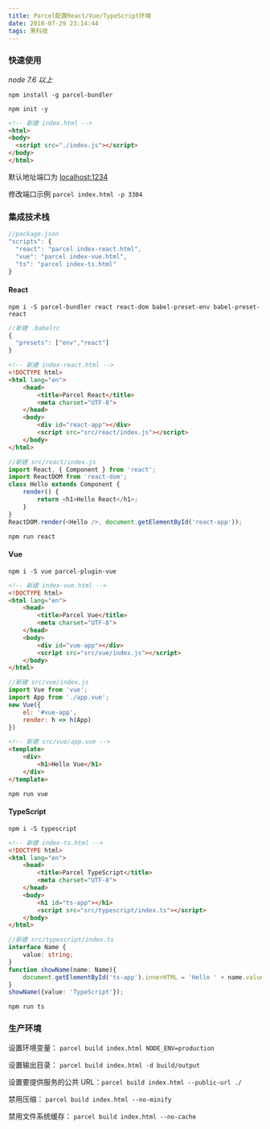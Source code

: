 ```yaml
---
title: Parcel配置React/Vue/TypeScript环境
date: 2018-07-29 23:14:44
tags: 黑科技
---
```

### 快速使用

*node 7.6 以上*

`npm install -g parcel-bundler`

`npm init -y`

```html
<!-- 新建 index.html -->
<html>
<body>
  <script src="./index.js"></script>
</body>
</html>
```
默认地址端口为 [localhost:1234](http://localhost:1234)

修改端口示例 `parcel index.html -p 3304`

### 集成技术栈

```javascript
//package.json
"scripts": {
  "react": "parcel index-react.html",
  "vue": "parcel index-vue.html",
  "ts": "parcel index-ts.html"
}
```

#### React

`npm i -S parcel-bundler react react-dom babel-preset-env babel-preset-react`

```javascript
//新建 .babelrc
{
  "presets": ["env","react"]
}
```

```html
<!-- 新建 index-react.html -->
<!DOCTYPE html>
<html lang="en">
    <head>
        <title>Parcel React</title>
        <meta charset="UTF-8">
    </head>
    <body>
        <div id="react-app"></div>
        <script src="src/react/index.js"></script>
    </body>
</html>
```

```javascript
//新建 src/react/index.js
import React, { Component } from 'react';
import ReactDOM from 'react-dom';
class Hello extends Component {
    render() {
        return <h1>Hello React</h1>;
    }
}
ReactDOM.render(<Hello />, document.getElementById('react-app'));
```

`npm run react`

#### Vue

`npm i -S vue parcel-plugin-vue`

```html
<!-- 新建 index-vue.html -->
<!DOCTYPE html>
<html lang="en">
    <head>
        <title>Parcel Vue</title>
        <meta charset="UTF-8">
    </head>
    <body>
        <div id="vue-app"></div>
        <script src="src/vue/index.js"></script>
    </body>
</html>
```

```javascript
//新建 src/vue/index.js
import Vue from 'vue';
import App from './app.vue';
new Vue({
    el: '#vue-app',
    render: h => h(App)
})
```

```html
<!-- 新建 src/vue/app.vue -->
<template>
    <div>
        <h1>Hello Vue</h1>
    </div>
</template>
```

`npm run vue`

#### TypeScript
`npm i -S typescript`

```html
<!-- 新建 index-ts.html -->
<!DOCTYPE html>
<html lang="en">
    <head>
        <title>Parcel TypeScript</title>
        <meta charset="UTF-8">
    </head>
    <body>
        <h1 id="ts-app"></h1>
        <script src="src/typescript/index.ts"></script>
    </body>
</html>
```

```typescript
//新建 src/typescript/index.ts
interface Name {
    value: string;
}
function showName(name: Name){
    document.getElementById('ts-app').innerHTML = 'Hello ' + name.value;
}
showName({value: 'TypeScript'});
```

`npm run ts`

### 生产环境

设置环境变量： `parcel build index.html NODE_ENV=production`

设置输出目录： `parcel build index.html -d build/output`

设置要提供服务的公共 URL：`parcel build index.html --public-url ./`

禁用压缩： `parcel build index.html --no-minify`

禁用文件系统缓存： `parcel build index.html --no-cache`